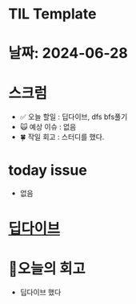# TIL Template

# 날짜: 2024-06-28

# 스크럼
- ✅ 오늘 할일 : 딥다이브, dfs bfs풀기
- 🙀 예상 이슈 : 없음
- 🍀 작일 회고 : 스터디를 했다.

# today issue
- 없음

# [딥다이브](https://goorm.notion.site/7-linux-permission-es-aedeeb464ffa47ce83687a5a696a2a76?pvs=4)


# 🎱오늘의 회고
- 딥다이브 했다